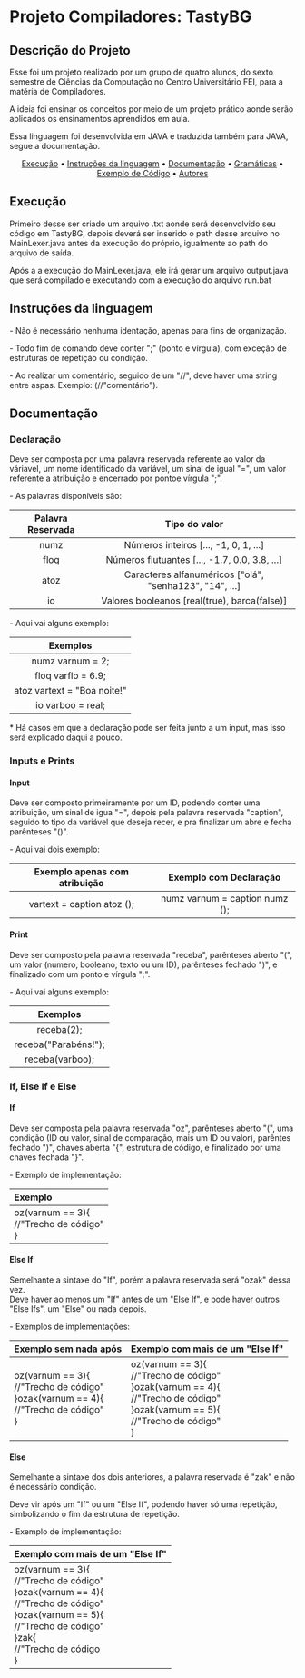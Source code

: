# Projeto Compiladores: TastyBG

## Descrição do Projeto
<p> Esse foi um projeto realizado por um grupo de quatro alunos, do sexto semestre de Ciências da Computação no Centro Universitário FEI, para a matéria de Compiladores.</p>
<p> A ideia foi ensinar os conceitos por meio de um projeto prático aonde serão aplicados os ensinamentos aprendidos em aula.</p>
<p> Essa linguagem foi desenvolvida em JAVA e traduzida também para JAVA, segue a documentação.</p>

<p align="center">
 <a href="https://github.com/Gabryel25770/Compiladores_TastyBG?tab=readme-ov-file#execu%C3%A7%C3%A3o">Execução</a> •
 <a href="#roadmap">Instruções da linguagem</a> • 
 <a href="#tecnologias">Documentação</a> • 
 <a href="#contribuicao">Gramáticas</a> •
 <a href="#contribuicao">Exemplo de Código</a> •
 <a href="#licenc-a">Autores</a>  
</p>


## Execução
<p>Primeiro desse ser criado um arquivo .txt aonde será desenvolvido seu código em TastyBG, depois deverá ser inserido o path desse arquivo no MainLexer.java antes da execução do próprio, igualmente ao path do arquivo de saída.</p>
<p>Após a a execução do MainLexer.java, ele irá gerar um arquivo output.java que será compilado e executando com a execução do arquivo run.bat</p>


## Instruções da linguagem
<p>- Não é necessário nenhuma identação, apenas para fins de organização.</p>
<p>- Todo fim de comando deve conter ";" (ponto e vírgula), com exceção de estruturas de repetição ou condição.</p>
<p>- Ao realizar um comentário, seguido de um "//", deve haver uma string entre aspas. Exemplo: (//"comentário").</p>

## Documentação
### Declaração
<p>Deve ser composta por uma palavra reservada referente ao valor da váriavel, um nome identificado da variável, um sinal de igual "=", um valor referente a atribuição e encerrado por pontoe vírgula ";".</p>
<p>- As palavras disponíveis são:</p>

| Palavra Reservada |                      Tipo do valor                      |
|:-----------------:|:-------------------------------------------------------:|
|        numz       |          Números inteiros [..., -1, 0, 1, ...]          |
|        floq       |      Números flutuantes [..., -1.7, 0.0, 3.8, ...]      |
|        atoz       | Caracteres alfanuméricos ["olá", "senha123", "14", ...] |
|         io        |       Valores booleanos [real(true), barca(false)]      |

<p>- Aqui vai alguns exemplo:</p>

|           Exemplos          |
|:---------------------------:|
|       numz varnum = 2;      |
|      floq varflo = 6.9;     |
| atoz vartext = "Boa noite!" |
|      io varboo = real;      |

<p>* Há casos em que a declaração pode ser feita junto a um input, mas isso será explicado daqui a pouco.</p>

### Inputs e Prints
#### Input
<p>Deve ser composto primeiramente por um ID, podendo conter uma atribuição, um sinal de igua "=", depois pela palavra reservada "caption", seguido to tipo da variável que deseja recer, e pra finalizar um abre e fecha parênteses "()". </p>
<p>- Aqui vai dois exemplo:</p>

|           Exemplo apenas com atribuição          |          Exemplo com Declaração          |
|:------------------------------------------------:|:----------------------------------------:|
|            vartext = caption atoz ();            |       numz varnum = caption numz ();     |

#### Print
<p>Deve ser composto pela palavra reservada "receba", parênteses aberto "(", um valor (numero, booleano, texto ou um ID), parênteses fechado ")", e finalizado com um ponto e vírgula ";".</p>

<p>- Aqui vai alguns exemplo:</p>

|           Exemplos          |
|:---------------------------:|
|          receba(2);         |
|     receba("Parabéns!");    |
|       receba(varboo);       |

### If, Else If e Else
#### If
<p>Deve ser composta pela palavra reservada "oz", parênteses aberto "(", uma condição (ID ou valor, sinal de comparação, mais um ID ou valor), parêntes fechado ")", chaves aberta "{", estrutura de código, e finalizado por uma chaves fechada "}".</p>
<p>- Exemplo de implementação:</p>

|                    Exemplo                    	|
|:---------------------------------------------	|
| oz(varnum == 3){<br>//"Trecho de código"<br>} 	|

#### Else If
<p>Semelhante a sintaxe do "If", porém a palavra reservada será "ozak" dessa vez. <br /> Deve haver ao menos um "If" antes de um "Else If", e pode haver outros "Else Ifs", um "Else" ou nada depois.</p>

<p>- Exemplos de implementações:</p>

|           Exemplo sem nada após          |          Exemplo com mais de um "Else If"          |
|:------------------------------------------------|:----------------------------------------|
|            oz(varnum == 3){<br>//"Trecho de código"<br>}ozak(varnum == 4){<br>//"Trecho de código"<br>}          |       oz(varnum == 3){<br>//"Trecho de código"<br>}ozak(varnum == 4){<br>//"Trecho de código"<br>}ozak(varnum == 5){<br>//"Trecho de código"<br>}     |

#### Else
<p>Semelhante a sintaxe dos dois anteriores, a palavra reservada é "zak" e não é necessário condição.</p>
<p>Deve vir após um "If" ou um "Else If", podendo haver só uma repetição, simbolizando o fim da estrutura de repetição.</p>

<p>- Exemplo de implementação:</p>

|          Exemplo com mais de um "Else If"          |
|:----------------------------------------|
|       oz(varnum == 3){<br>//"Trecho de código"<br>}ozak(varnum == 4){<br>//"Trecho de código"<br>}ozak(varnum == 5){<br>//"Trecho de código"<br>}zak{<br>//"Trecho de código<br>}     |





